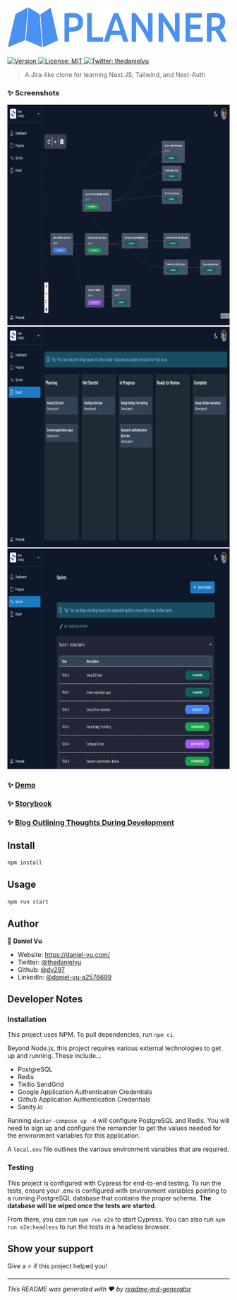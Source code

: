 ## <img alt="Logo" height="90.5" src="./public/images/logo/logo-no-background.svg" width="500"/>

<p>
  <a href="https://www.npmjs.com/package/planner" target="_blank">
    <img alt="Version" src="https://img.shields.io/npm/v/planner.svg">
  </a>
  <a href="#" target="_blank">
    <img alt="License: MIT" src="https://img.shields.io/badge/License-MIT-yellow.svg" />
  </a>
  <a href="https://twitter.com/thedanielvu" target="_blank">
    <img alt="Twitter: thedanielvu" src="https://img.shields.io/twitter/follow/thedanielvu.svg?style=social" />
  </a>
</p>

> A Jira-like clone for learning Next.JS, Tailwind, and Next-Auth

### ✨ Screenshots

<img height="500" src="screenshots/Sizzy-MacBook Air localhost 17Oct 17.16.png" width="921"/>

<img height="500" src="screenshots/Sizzy-MacBook Air localhost 17Oct 17.14.png" width="921"/>

<img height="500" src="screenshots/Sizzy-MacBook Air localhost 17Oct 17.10.png" width="921"/>

### ✨ [Demo](https://planner-nine.vercel.app/)

### ✨ [Storybook](https://dv297.github.io/Planner/?path=/story/example-introduction--page)

### ✨ [Blog Outlining Thoughts During Development](https://planner-nine.vercel.app/blog)

## Install

```sh
npm install
```

## Usage

```sh
npm run start
```

## Author

👤 **Daniel Vu**

- Website: https://daniel-vu.com/
- Twitter: [@thedanielvu](https://twitter.com/thedanielvu)
- Github: [@dv297](https://github.com/dv297)
- LinkedIn: [@daniel-vu-a2576699](https://linkedin.com/in/daniel-vu-a2576699)

## Developer Notes

### Installation

This project uses NPM. To pull dependencies, run `npm ci`.

Beyond Node.js, this project requires various external technologies to get up and running. These include...

- PostgreSQL
- Redis
- Twilio SendGrid
- Google Application Authentication Credentials
- Github Application Authentication Credentials
- Sanity.io

Running `docker-compose up -d` will configure PostgreSQL and Redis. You will need to sign up and configure the remainder
to get the values needed for the environment variables for this application.

A `local.env` file outlines the various environment variables that are required.

### Testing

This project is configured with Cypress for end-to-end testing. To run the tests, ensure your .env is configured with
environment variables pointing to a running PostgreSQL database that contains the proper schema. **The database will be
wiped once the tests are started**.

From there, you can run `npm run e2e` to start Cypress. You can also run `npm run e2e:headless` to run the tests in a
headless browser.

## Show your support

Give a ⭐️ if this project helped you!

---

_This README was generated with ❤️ by [readme-md-generator](https://github.com/kefranabg/readme-md-generator)_
